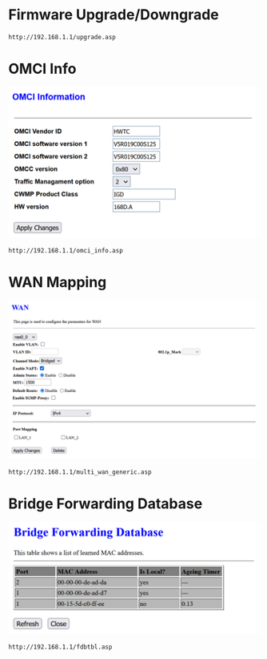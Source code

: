 # Firmware Upgrade/Downgrade
```
http://192.168.1.1/upgrade.asp
```

# OMCI Info
![SFU](Images/OMCI%20Info.PNG)
```
http://192.168.1.1/omci_info.asp
```

# WAN Mapping
![SFU](Images/WAN.PNG)
```
http://192.168.1.1/multi_wan_generic.asp
```

# Bridge Forwarding Database
![SFU](Images/Bridge%20Forwarding%20Database.PNG)
```
http://192.168.1.1/fdbtbl.asp
```
